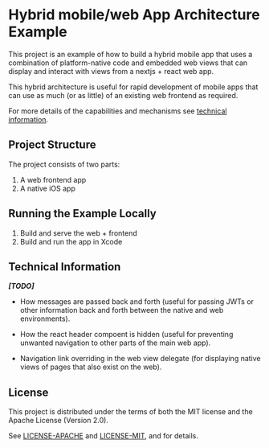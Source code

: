 # Hybrid mobile/web App Architecture Example

This project is an example of how to build a hybrid mobile app that uses a combination of platform-native code and embedded web views that can display and interact with views from a nextjs + react web app.

This hybrid architecture is useful for rapid development of mobile apps that can use as much (or as little) of an existing web frontend as required.

For more details of the capabilities and mechanisms see [technical information]().

## Project Structure

The project consists of two parts:

1. A web frontend app
2. A native iOS app

## Running the Example Locally

1. Build and serve the web + frontend
2. Build and run the app in Xcode

## Technical Information

***[TODO]***

* How messages are passed back and forth (useful for passing JWTs or other information back and forth between the native and web environments).

* How the react header compoent is hidden (useful for preventing unwanted navigation to other parts of the main web app).

* Navigation link overriding in the web view delegate (for displaying native views of pages that also exist on the web).

## License

This project is distributed under the terms of both the MIT license and the
Apache License (Version 2.0).

See [LICENSE-APACHE](LICENSE-APACHE) and [LICENSE-MIT](LICENSE-MIT), and for
details.
